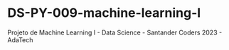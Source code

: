 # DS-PY-009-machine-learning-I
 Projeto de Machine Learning I - Data Science - Santander Coders 2023 - AdaTech
